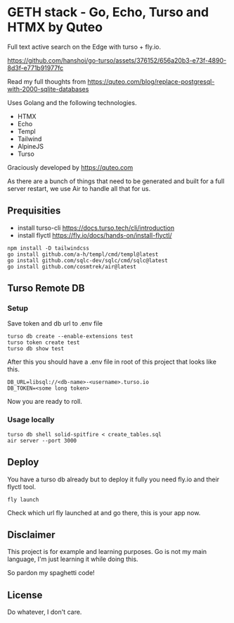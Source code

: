 # GETH stack - Go, Echo, Turso and HTMX  by Quteo

Full text active search on the Edge with turso + fly.io. 


https://github.com/hanshoi/go-turso/assets/376152/656a20b3-e73f-4890-8d3f-e771b91977fc


Read my full thoughts from https://quteo.com/blog/replace-postgresql-with-2000-sqlite-databases

Uses Golang and the following technologies.

- HTMX
- Echo
- Templ
- Tailwind
- AlpineJS
- Turso

Graciously developed by https://quteo.com

As there are a bunch of things that need to be generated and built for a full server restart, we use Air to handle all that for us.

## Prequisities

- install turso-cli https://docs.turso.tech/cli/introduction
- install flyctl https://fly.io/docs/hands-on/install-flyctl/

```shell
npm install -D tailwindcss
go install github.com/a-h/templ/cmd/templ@latest
go install github.com/sqlc-dev/sqlc/cmd/sqlc@latest
go install github.com/cosmtrek/air@latest
```

## Turso Remote DB

### Setup

Save token and db url to .env file
```shell
turso db create --enable-extensions test
turso token create test
turso db show test
```
After this you should have a .env file in root of this project that looks like this.

```shell
DB_URL=libsql://<db-name>-<username>.turso.io
DB_TOKEN=<some long token>
```
Now you are ready to roll.

### Usage locally

```shell
turso db shell solid-spitfire < create_tables.sql
air server --port 3000
```

## Deploy

You have a turso db already but to deploy it fully you need fly.io and their flyctl tool. 
```shell
fly launch
```
Check which url fly launched at and go there, this is your app now.



## Disclaimer

This project is for example and learning purposes. Go is not my main language, I'm just learning it while doing this.

So pardon my spaghetti code!

## License

Do whatever, I don't care.
